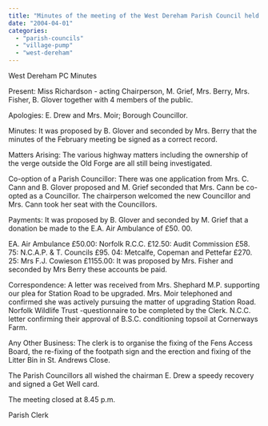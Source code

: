 ```yaml
---
title: "Minutes of the meeting of the West Dereham Parish Council held on Thursday 11th March 2004"
date: "2004-04-01"
categories: 
  - "parish-councils"
  - "village-pump"
  - "west-dereham"
---
```


West Dereham PC Minutes

Present: Miss Richardson - acting Chairperson, M. Grief, Mrs. Berry, Mrs. Fisher, B. Glover together with 4 members of the public.

Apologies: E. Drew and Mrs. Moir; Borough Councillor.

Minutes: It was proposed by B. Glover and seconded by Mrs. Berry that the minutes of the February meeting be signed as a correct record.

Matters Arising: The various highway matters including the ownership of the verge outside the Old Forge are all still being investigated.

Co-option of a Parish Councillor: There was one application from Mrs. C. Cann and B. Glover proposed and M. Grief seconded that Mrs. Cann be co-opted as a Councillor. The chairperson welcomed the new Councillor and Mrs. Cann took her seat with the Councillors.

Payments: It was proposed by B. Glover and seconded by M. Grief that a donation be made to the E.A. Air Ambulance of £50. 00.

EA. Air Ambulance £50.00: Norfolk R.C.C. £12.50: Audit Commission £58. 75: N.C.A.P. & T. Councils £95. 04: Metcalfe, Copeman and Pettefar £270. 25: Mrs F.J. Cowieson £1155.00: It was proposed by Mrs. Fisher and seconded by Mrs Berry these accounts be paid.

Correspondence: A letter was received from Mrs. Shephard M.P. supporting our plea for Station Road to be upgraded. Mrs. Moir telephoned and confirmed she was actively pursuing the matter of upgrading Station Road. Norfolk Wildlife Trust -questionnaire to be completed by the Clerk. N.C.C. letter confirming their approval of B.S.C. conditioning topsoil at Cornerways Farm.

Any Other Business: The clerk is to organise the fixing of the Fens Access Board, the re-fixing of the footpath sign and the erection and fixing of the Litter Bin in St. Andrews Close.

The Parish Councillors all wished the chairman E. Drew a speedy recovery and signed a Get Well card.

The meeting closed at 8.45 p.m.

Parish Clerk
